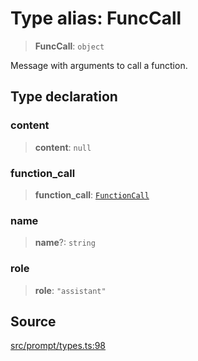 # Type alias: FuncCall

> **FuncCall**: `object`

Message with arguments to call a function.

## Type declaration

### content

> **content**: `null`

### function\_call

> **function\_call**: [`FunctionCall`](FunctionCall.md)

### name

> **name**?: `string`

### role

> **role**: `"assistant"`

## Source

[src/prompt/types.ts:98](https://github.com/dexaai/llm-tools/blob/5a38bb8/src/prompt/types.ts#L98)
